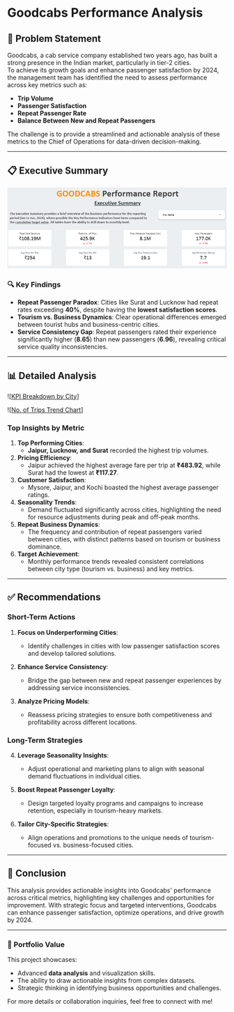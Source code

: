 # Goodcabs Performance Analysis  

## 🚖 Problem Statement  
Goodcabs, a cab service company established two years ago, has built a strong presence in the Indian market, particularly in tier-2 cities.  
To achieve its growth goals and enhance passenger satisfaction by 2024, the management team has identified the need to assess performance across key metrics such as:  
- **Trip Volume**  
- **Passenger Satisfaction**  
- **Repeat Passenger Rate**  
- **Balance Between New and Repeat Passengers**  

The challenge is to provide a streamlined and actionable analysis of these metrics to the Chief of Operations for data-driven decision-making.  

---

## 📋 Executive Summary  
![screenshots/executive_summary.png](https://github.com/Joyan9/good_cabs_analysis/blob/main/screenshots/executive_summary.PNG)  

### 🔍 Key Findings  
- **Repeat Passenger Paradox**: Cities like Surat and Lucknow had repeat rates exceeding **40%**, despite having the **lowest satisfaction scores**.  
- **Tourism vs. Business Dynamics**: Clear operational differences emerged between tourist hubs and business-centric cities.  
- **Service Consistency Gap**: Repeat passengers rated their experience significantly higher (**8.65**) than new passengers (**6.96**), revealing critical service quality inconsistencies.  

---

## 📊 Detailed Analysis  
![[KPI Breakdown by City](https://github.com/Joyan9/good_cabs_analysis/blob/main/screenshots/kpi_by_city.PNG)]

![[No. of Trips Trend Chart](https://github.com/Joyan9/good_cabs_analysis/blob/main/screenshots/trend.PNG)]
### Top Insights by Metric  
1. **Top Performing Cities**:  
   - **Jaipur, Lucknow, and Surat** recorded the highest trip volumes.  
2. **Pricing Efficiency**:  
   - Jaipur achieved the highest average fare per trip at **₹483.92**, while Surat had the lowest at **₹117.27**.  
3. **Customer Satisfaction**:  
   - Mysore, Jaipur, and Kochi boasted the highest average passenger ratings.  
4. **Seasonality Trends**:  
   - Demand fluctuated significantly across cities, highlighting the need for resource adjustments during peak and off-peak months.  
5. **Repeat Business Dynamics**:  
   - The frequency and contribution of repeat passengers varied between cities, with distinct patterns based on tourism or business dominance.  
6. **Target Achievement**:  
   - Monthly performance trends revealed consistent correlations between city type (tourism vs. business) and key metrics.  

---

## ✅ Recommendations  

### Short-Term Actions  
1. **Focus on Underperforming Cities**:  
   - Identify challenges in cities with low passenger satisfaction scores and develop tailored solutions.  

2. **Enhance Service Consistency**:  
   - Bridge the gap between new and repeat passenger experiences by addressing service inconsistencies.  

3. **Analyze Pricing Models**:  
   - Reassess pricing strategies to ensure both competitiveness and profitability across different locations.  

### Long-Term Strategies  
4. **Leverage Seasonality Insights**:  
   - Adjust operational and marketing plans to align with seasonal demand fluctuations in individual cities.  

5. **Boost Repeat Passenger Loyalty**:  
   - Design targeted loyalty programs and campaigns to increase retention, especially in tourism-heavy markets.  

6. **Tailor City-Specific Strategies**:  
   - Align operations and promotions to the unique needs of tourism-focused vs. business-focused cities.  

---

## 🎯 Conclusion  
This analysis provides actionable insights into Goodcabs' performance across critical metrics, highlighting key challenges and opportunities for improvement. With strategic focus and targeted interventions, Goodcabs can enhance passenger satisfaction, optimize operations, and drive growth by 2024.  

---

### 🌟 Portfolio Value  
This project showcases:  
- Advanced **data analysis** and visualization skills.  
- The ability to draw actionable insights from complex datasets.  
- Strategic thinking in identifying business opportunities and challenges.  

For more details or collaboration inquiries, feel free to connect with me!  
